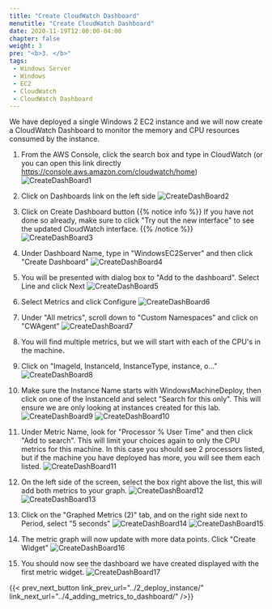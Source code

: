 ```yaml
---
title: "Create CloudWatch Dashboard"
menutitle: "Create CloudWatch Dashboard"
date: 2020-11-19T12:00:00-04:00
chapter: false
weight: 3
pre: "<b>3. </b>"
tags:
 - Windows Server
 - Windows
 - EC2
 - CloudWatch
 - CloudWatch Dashboard
---
```


We have deployed a single Windows 2 EC2 instance and we will now create a CloudWatch Dashboard to monitor the memory and CPU resources consumed by the instance.


1. From the AWS Console, click the search box and type in CloudWatch (or you can open this link directly https://console.aws.amazon.com/cloudwatch/home)
![CreateDashBoard1](/Performance/100_Monitoring_Windows_EC2_CloudWatch/Images/2/CreateDashBoard1.png?classes=lab_picture_small)
1. Click on Dashboards link on the left side
![CreateDashBoard2](/Performance/100_Monitoring_Windows_EC2_CloudWatch/Images/2/CreateDashBoard2.png?classes=lab_picture_small)
1. Click on Create Dashboard button
{{% notice info %}}
If you have not done so already, make sure to click "Try out the new interface" to see the updated CloudWatch interface.
{{% /notice %}}
![CreateDashBoard3](/Performance/100_Monitoring_Windows_EC2_CloudWatch/Images/2/CreateDashBoard3.png?classes=lab_picture_small)
1. Under Dashboard Name, type in "WindowsEC2Server" and then click "Create Dashboard"
![CreateDashBoard4](/Performance/100_Monitoring_Windows_EC2_CloudWatch/Images/2/CreateDashBoard4.png?classes=lab_picture_small)
1. You will be presented with dialog box to "Add to the dashboard". Select Line and click Next
![CreateDashBoard5](/Performance/100_Monitoring_Windows_EC2_CloudWatch/Images/2/CreateDashBoard5.png?classes=lab_picture_small)
1. Select Metrics and click Configure
![CreateDashBoard6](/Performance/100_Monitoring_Windows_EC2_CloudWatch/Images/2/CreateDashBoard6.png?classes=lab_picture_small)
1. Under "All metrics", scroll down to "Custom Namespaces" and click on "CWAgent"
![CreateDashBoard7](/Performance/100_Monitoring_Windows_EC2_CloudWatch/Images/2/CreateDashBoard7.png?classes=lab_picture_small)
1. You will find multiple metrics, but we will start with each of the CPU's in the machine.
1. Click on "ImageId, InstanceId, InstanceType, instance, o..."
![CreateDashBoard8](/Performance/100_Monitoring_Windows_EC2_CloudWatch/Images/2/CreateDashBoard8.png?classes=lab_picture_small)
1. Make sure the Instance Name starts with WindowsMachineDeploy, then click on one of the InstanceId and select "Search for this only".  This will ensure we are only looking at instances created for this lab.
![CreateDashBoard9](/Performance/100_Monitoring_Windows_EC2_CloudWatch/Images/2/CreateDashBoard9.png?classes=lab_picture_small)
![CreateDashBoard10](/Performance/100_Monitoring_Windows_EC2_CloudWatch/Images/2/CreateDashBoard10.png?classes=lab_picture_small)
1. Under Metric Name, look for "Processor % User Time" and then click "Add to search". This will limit your choices again to only the CPU metrics for this machine. In this case you should see 2 processors listed, but if the machine you have deployed has more, you will see them each listed.
![CreateDashBoard11](/Performance/100_Monitoring_Windows_EC2_CloudWatch/Images/2/CreateDashBoard11.png?classes=lab_picture_small)
1. On the left side of the screen, select the box right above the list, this will add both metrics to your graph.
![CreateDashBoard12](/Performance/100_Monitoring_Windows_EC2_CloudWatch/Images/2/CreateDashBoard12.png?classes=lab_picture_small)
![CreateDashBoard13](/Performance/100_Monitoring_Windows_EC2_CloudWatch/Images/2/CreateDashBoard13.png?classes=lab_picture_small)

1. Click on the "Graphed Metrics (2)" tab, and on the right side next to Period, select "5 seconds"
![CreateDashBoard14](/Performance/100_Monitoring_Windows_EC2_CloudWatch/Images/2/CreateDashBoard14.png?classes=lab_picture_small)
![CreateDashBoard15](/Performance/100_Monitoring_Windows_EC2_CloudWatch/Images/2/CreateDashBoard15.png?classes=lab_picture_small)

1. The metric graph will now update with more data points. Click "Create Widget"
![CreateDashBoard16](/Performance/100_Monitoring_Windows_EC2_CloudWatch/Images/2/CreateDashBoard16.png?classes=lab_picture_small)
1. You should now see the dashboard we have created displayed with the first metric widget.
![CreateDashBoard17](/Performance/100_Monitoring_Windows_EC2_CloudWatch/Images/2/CreateDashBoard17.png?classes=lab_picture_small)



{{< prev_next_button link_prev_url="../2_deploy_instance/" link_next_url="../4_adding_metrics_to_dashboard/" />}}
